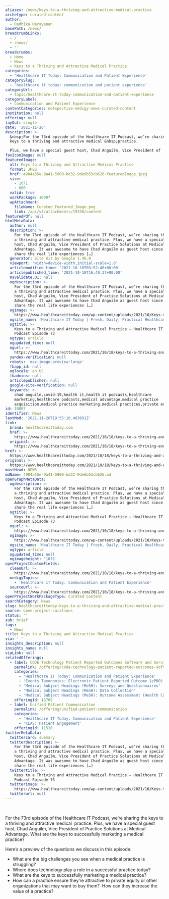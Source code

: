```yaml
---
aliases: /news/keys-to-a-thriving-and-attractive-medical-practice
archetype: curated-content
author:
  - Radhika Narayanan
basePath: /news/
breadcrumbLinks:
  - /
  - /news/
  - ''
breadcrumbs:
  - Home
  - News
  - Keys to a Thriving and Attractive Medical Practice
categories:
  - 'Healthcare IT Today: Communication and Patient Experience'
categorySlug:
  - 'healthcare it today: communication and patient experience'
categoryUrl:
  - topic/healthcare-it-today-communication-and-patient-experience
categoryLabel:
  - Communication and Patient Experience
contentCategories: netspective-medigy-news-curated-content
institution: null
offering: null
layOut: single
date: '2021-11-26'
description: >-
  &nbsp;For the 73rd episode of the Healthcare IT Podcast, we’re sharing the
  keys to a thriving and attractive medical &nbsp;practice.

  Plus, we have a special guest host, Chad Anguilm, Vice President of
favIconImage: null
featuredImage:
  alt: Keys to a Thriving and Attractive Medical Practice
  format: JPEG
  href: 4984a55e-9a41-5900-bd32-9de6b53cb626-featuredImage.jpeg
  size:
    - 1071
    - 800
  valid: true
  workPackage: 10007
  wpAttachment:
    fileName: Curated_Featured_Image.png
    link: /api/v3/attachments/19330/content
featuredPdf: null
htmlMetaData:
  author: null
  description: >-
    For the 73rd episode of the Healthcare IT Podcast, we’re sharing the keys to
    a thriving and attractive medical practice. Plus, we have a special guest
    host, Chad Anguilm, Vice President of Practice Solutions at Medical
    Advantage. It was awesome to have Chad Anguilm as guest host since he can
    share the real life experiences […]
  generator: Site Kit by Google 1.46.0
  viewport: 'width=device-width,initial-scale=1.0'
  articlemodified_time: '2021-10-16T03:52:46+00:00'
  articlepublished_time: '2021-10-18T16:49:37+00:00'
  msvalidate.01: null
  ogdescription: >-
    For the 73rd episode of the Healthcare IT Podcast, we’re sharing the keys to
    a thriving and attractive medical practice. Plus, we have a special guest
    host, Chad Anguilm, Vice President of Practice Solutions at Medical
    Advantage. It was awesome to have Chad Anguilm as guest host since he can
    share the real life experiences […]
  ogimage: >-
    https://www.healthcareittoday.com/wp-content/uploads/2021/10/Keys-to-a-Thriving-and-Attractive-Medical-Practice-Episode-73.png
  ogsite_name: 'Healthcare IT Today | Fresh, Daily, Practical Healthcare IT Insights'
  ogtitle: >-
    Keys to a Thriving and Attractive Medical Practice – Healthcare IT Today
    Podcast Episode 73
  ogtype: article
  ogupdated_time: null
  ogurl: >-
    https://www.healthcareittoday.com/2021/10/18/keys-to-a-thriving-and-attractive-medical-practice-healthcare-it-today-podcast-episode-73/
  yandex-verification: null
  robots: 'max-image-preview:large'
  fbapp_id: null
  oglocale: en_US
  fbadmins: null
  articlepublisher: null
  google-site-verification: null
  keywords: >-
    chad anguilm,covid-19,health it,health it podcasts,healthcare
    marketing,healthcare podcasts,medical advantage,medical practice
    acquisition,medical practice marketing,medical practices,private equity
id: 10007
identifier: News
lastMod: '2021-11-26T19:55:10.463601Z'
link:
  brand: healthcareittoday.com
  href: >-
    https://www.healthcareittoday.com/2021/10/18/keys-to-a-thriving-and-attractive-medical-practice-healthcare-it-today-podcast-episode-73/
  original: >-
    https://www.healthcareittoday.com/2021/10/18/keys-to-a-thriving-and-attractive-medical-practice-healthcare-it-today-podcast-episode-73/
href: >-
  https://www.healthcareittoday.com/2021/10/18/keys-to-a-thriving-and-attractive-medical-practice-healthcare-it-today-podcast-episode-73/
original: >-
  https://www.healthcareittoday.com/2021/10/18/keys-to-a-thriving-and-attractive-medical-practice-healthcare-it-today-podcast-episode-73/
mastHead: NEWS
mdName: 4984a55e-9a41-5900-bd32-9de6b53cb626.md
openGraphMetaData:
  ogdescription: >-
    For the 73rd episode of the Healthcare IT Podcast, we’re sharing the keys to
    a thriving and attractive medical practice. Plus, we have a special guest
    host, Chad Anguilm, Vice President of Practice Solutions at Medical
    Advantage. It was awesome to have Chad Anguilm as guest host since he can
    share the real life experiences […]
  ogtitle: >-
    Keys to a Thriving and Attractive Medical Practice – Healthcare IT Today
    Podcast Episode 73
  ogurl: >-
    https://www.healthcareittoday.com/2021/10/18/keys-to-a-thriving-and-attractive-medical-practice-healthcare-it-today-podcast-episode-73/
  ogimage: >-
    https://www.healthcareittoday.com/wp-content/uploads/2021/10/Keys-to-a-Thriving-and-Attractive-Medical-Practice-Episode-73.png
  ogsite_name: 'Healthcare IT Today | Fresh, Daily, Practical Healthcare IT Insights'
  ogtype: article
  ogupdated_time: null
  ogimageheight: '1071'
openProjectCustomFields:
  cleanUrl: >-
    https://www.healthcareittoday.com/2021/10/18/keys-to-a-thriving-and-attractive-medical-practice-healthcare-it-today-podcast-episode-73/
  medigyTopics:
    - 'Healthcare IT Today: Communication and Patient Experience'
  sourceUrl: >-
    https://www.healthcareittoday.com/2021/10/18/keys-to-a-thriving-and-attractive-medical-practice-healthcare-it-today-podcast-episode-73/
openProjectWorkPackageType: Curated Content
searchCategory: News
slug: healthcareittoday-keys-to-a-thriving-and-attractive-medical-practice
source: open-project-curations
status: ''
sub: brief
tags:
  - News
title: Keys to a Thriving and Attractive Medical Practice
via: ' '
insights_description: null
insights_name: null
viaLink: null
relatedOfferings:
  - label: CODE Technology Patient Reported Outcomes Software and Service
    permalink: /offering/code-technology-patient-reported-outcomes-software-and-service
    categories:
      - 'Healthcare IT Today: Communication and Patient Experience'
      - 'Events Taxonomies: Electronic Patient Reported Outcome (ePRO)'
      - 'Medical Subject Headings (MeSH): Surveys and Questionnaires'
      - 'Medical Subject Headings (MeSH): Data Collection'
      - 'Medical Subject Headings (MeSH): Outcome Assessment (Health Care)'
    offeringId: 16709
  - label: Unified Patient Communication
    permalink: /offering/unified-patient-communication
    categories:
      - 'Healthcare IT Today: Communication and Patient Experience'
      - 'KLAS: Patient Engagement'
    offeringId: 11510
twitterMetaData:
  twittercard: summary
  twitterdescription: >-
    For the 73rd episode of the Healthcare IT Podcast, we’re sharing the keys to
    a thriving and attractive medical practice. Plus, we have a special guest
    host, Chad Anguilm, Vice President of Practice Solutions at Medical
    Advantage. It was awesome to have Chad Anguilm as guest host since he can
    share the real life experiences […]
  twittertitle: >-
    Keys to a Thriving and Attractive Medical Practice – Healthcare IT Today
    Podcast Episode 73
  twitterimage: >-
    https://www.healthcareittoday.com/wp-content/uploads/2021/10/Keys-to-a-Thriving-and-Attractive-Medical-Practice-Episode-73.png
  twitterurl: null
---
```

<p>&nbsp;</p><p>For the 73rd episode of the Healthcare IT Podcast, we’re sharing the keys to a thriving and attractive medical &nbsp;practice.
Plus, we have a special guest host, Chad Anguilm, Vice President of Practice Solutions at Medical Advantage.
What are the keys to successfully marketing a medical practice?</p><p>Here’s a preview of the questions we discuss in this episode:</p><ul><li>What are the big challenges you see when a medical practice is struggling?</li><li>Where does technology play a role in a successful practice today?</li><li>What are the keys to successfully marketing a medical practice?</li><li>How can a practice ensure they’re attractive to private equity or other organizations that may want to buy them?&nbsp; How can they increase the value of a practice?</li></ul>